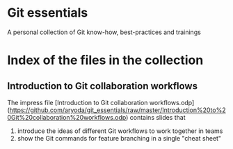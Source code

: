 # Git essentials

A personal collection of Git know-how, best-practices and trainings


# Index of the files in the collection



## Introduction to Git collaboration workflows

The impress file [Introduction to Git collaboration workflows.odp] (https://github.com/aryoda/git_essentials/raw/master/Introduction%20to%20Git%20collaboration%20workflows.odp)
contains slides that

1. introduce the ideas of different Git workflows to work together in teams
1. show the Git commands for feature branching in a single "cheat sheet"


